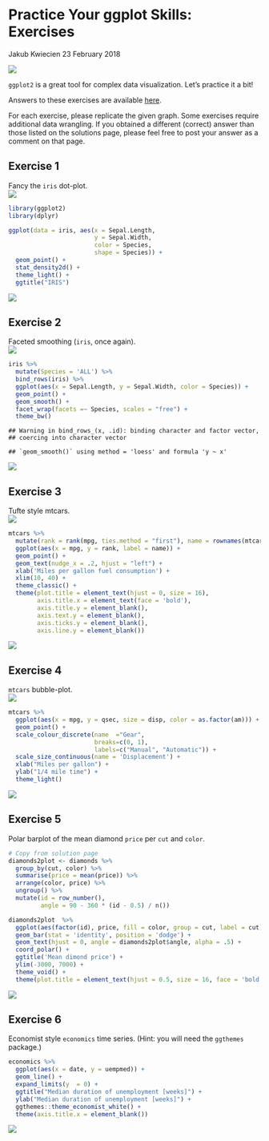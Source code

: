 Practice Your ggplot Skills: Exercises
================
Jakub Kwiecien
23 February 2018

![](https://www.r-exercises.com/wp-content/uploads/2018/02/iris.png)

`ggplot2` is a great tool for complex data visualization. Let’s practice
it a bit\!

Answers to these exercises are available
[here](http://r-exercises.com/2018/02/23/practice-you-ggplot-skills-solutions/).

For each exercise, please replicate the given graph. Some exercises
require additional data wrangling. If you obtained a different (correct)
answer than those listed on the solutions page, please feel free to post
your answer as a comment on that page.

## Exercise 1

Fancy the `iris`
dot-plot.  
![](https://www.r-exercises.com/wnw-images/wp-content/uploads/2018/02/ggplot-exercises-1.pngmin.png)

``` r
library(ggplot2)
library(dplyr)

ggplot(data = iris, aes(x = Sepal.Length, 
                        y = Sepal.Width,
                        color = Species,
                        shape = Species)) + 
  geom_point() + 
  stat_density2d() +
  theme_light() +
  ggtitle("IRIS")
```

![](Beyond_the_basics_of_data.table_Smooth_data_exploration_files/figure-gfm/exercise-1-1.png)<!-- -->

## Exercise 2

Faceted smoothing (`iris`, once
again).  
![](https://www.r-exercises.com/wnw-images/wp-content/uploads/2018/02/ggplot-exercises-2.pngmin.png)

``` r
iris %>%
  mutate(Species = 'ALL') %>%
  bind_rows(iris) %>%
  ggplot(aes(x = Sepal.Length, y = Sepal.Width, color = Species)) + 
  geom_point() + 
  geom_smooth() +
  facet_wrap(facets =~ Species, scales = "free") +
  theme_bw()
```

    ## Warning in bind_rows_(x, .id): binding character and factor vector,
    ## coercing into character vector

    ## `geom_smooth()` using method = 'loess' and formula 'y ~ x'

![](Beyond_the_basics_of_data.table_Smooth_data_exploration_files/figure-gfm/exercise-2-1.png)<!-- -->

## Exercise 3

Tufte style
mtcars.  
![](https://www.r-exercises.com/wnw-images/wp-content/uploads/2018/02/ggplot-exercises-3.pngmin.png)

``` r
mtcars %>%
  mutate(rank = rank(mpg, ties.method = "first"), name = rownames(mtcars)) %>%
  ggplot(aes(x = mpg, y = rank, label = name)) +
  geom_point() +
  geom_text(nudge_x = .2, hjust = "left") +
  xlab('Miles per gallon fuel consumption') +
  xlim(10, 40) +
  theme_classic() +
  theme(plot.title = element_text(hjust = 0, size = 16),
        axis.title.x = element_text(face = 'bold'),
        axis.title.y = element_blank(),
        axis.text.y = element_blank(),
        axis.ticks.y = element_blank(),
        axis.line.y = element_blank())
```

![](Beyond_the_basics_of_data.table_Smooth_data_exploration_files/figure-gfm/exercise-3-1.png)<!-- -->

## Exercise 4

`mtcars`
bubble-plot.  
![](https://www.r-exercises.com/wnw-images/wp-content/uploads/2018/02/ggplot-exercises-4.pngmin.png)

``` r
mtcars %>%
  ggplot(aes(x = mpg, y = qsec, size = disp, color = as.factor(am))) + 
  geom_point() +
  scale_colour_discrete(name  ="Gear",
                        breaks=c(0, 1),
                        labels=c("Manual", "Automatic")) +
  scale_size_continuous(name = 'Displacement') +
  xlab("Miles per gallon") +
  ylab("1/4 mile time") +
  theme_light()
```

![](Beyond_the_basics_of_data.table_Smooth_data_exploration_files/figure-gfm/exercise-4-1.png)<!-- -->

## Exercise 5

Polar barplot of the mean diamond `price` per `cut` and `color`.

``` r
# Copy from solution page 
diamonds2plot <- diamonds %>%
  group_by(cut, color) %>%
  summarise(price = mean(price)) %>%
  arrange(color, price) %>%
  ungroup() %>%
  mutate(id = row_number(),
         angle = 90 - 360 * (id - 0.5) / n())

diamonds2plot  %>%
  ggplot(aes(factor(id), price, fill = color, group = cut, label = cut)) +
  geom_bar(stat = 'identity', position = 'dodge') +
  geom_text(hjust = 0, angle = diamonds2plot$angle, alpha = .5) +
  coord_polar() +
  ggtitle('Mean dimond price') +
  ylim(-3000, 7000) +
  theme_void() +
  theme(plot.title = element_text(hjust = 0.5, size = 16, face = 'bold'))
```

![](Beyond_the_basics_of_data.table_Smooth_data_exploration_files/figure-gfm/exercise-5-1.png)<!-- -->

## Exercise 6

Economist style `economics` time series. (Hint: you will need the
`ggthemes` package.)

``` r
economics %>%
  ggplot(aes(x = date, y = uempmed)) + 
  geom_line() +
  expand_limits(y  = 0) +
  ggtitle("Median duration of unemployment [weeks]") +
  ylab("Median duration of unemployment [weeks]") +
  ggthemes::theme_economist_white() +
  theme(axis.title.x = element_blank())
```

![](Beyond_the_basics_of_data.table_Smooth_data_exploration_files/figure-gfm/exercise-6-1.png)<!-- -->
